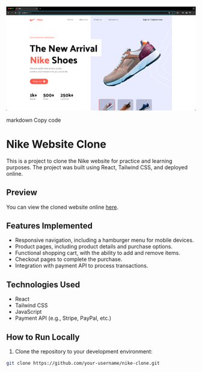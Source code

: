 ![Nike Website Clone](NikePrint1.png)

markdown
Copy code
# Nike Website Clone

This is a project to clone the Nike website for practice and learning purposes. The project was built using React, Tailwind CSS, and deployed online.

## Preview

You can view the cloned website online [here](https://your-link-here.com).

## Features Implemented

- Responsive navigation, including a hamburger menu for mobile devices.
- Product pages, including product details and purchase options.
- Functional shopping cart, with the ability to add and remove items.
- Checkout pages to complete the purchase.
- Integration with payment API to process transactions.

## Technologies Used

- React
- Tailwind CSS
- JavaScript
- Payment API (e.g., Stripe, PayPal, etc.)

## How to Run Locally

1. Clone the repository to your development environment:

```bash
git clone https://github.com/your-username/nike-clone.git
